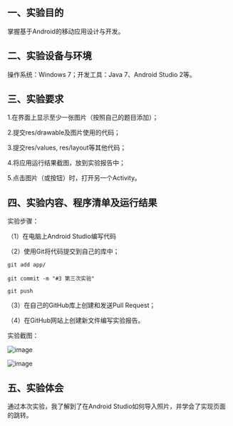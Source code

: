## 一、实验目的
掌握基于Android的移动应用设计与开发。
## 二、实验设备与环境
操作系统：Windows 7；开发工具：Java 7、Android Studio 2等。
## 三、实验要求
1.在界面上显示至少一张图片（按照自己的题目添加）；

2.提交res/drawable及图片使用的代码；

3.提交res/values, res/layout等其他代码；

4.将应用运行结果截图，放到实验报告中；

5.点击图片（或按钮）时，打开另一个Activity。

## 四、实验内容、程序清单及运行结果
实验步骤：

（1）在电脑上Android Studio编写代码

（2）使用Git将代码提交到自己的库中；

    git add app/

    git commit -m "#3 第三次实验"

    git push

（3）在自己的GitHub库上创建和发送Pull Request；

（4）在GitHub网站上创建新文件编写实验报告。

实验截图：

![image](https://github.com/czwly/android-labs-2018/blob/master/Soft1614080902140/cover.png)

![image](https://github.com/czwly/android-labs-2018/blob/master/Soft1614080902140/home.png)


## 五、实验体会
通过本次实验，我了解到了在Android Studio如何导入照片，并学会了实现页面的跳转。
